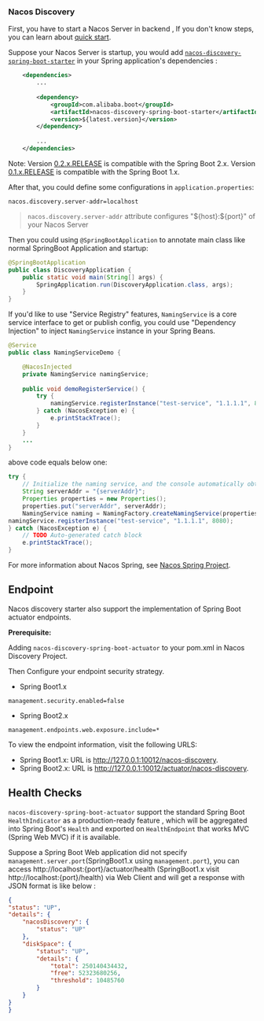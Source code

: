 ### Nacos Discovery

First, you have to start a Nacos Server in backend , If you don't know steps, you can learn about [quick start](https://nacos.io/en-us/docs/quick-start.html).

Suppose your Nacos Server is startup, you would add [`nacos-discovery-spring-boot-starter`](nacos-discovery-spring-boot-starter) in your  Spring application's dependencies :

```xml
    <dependencies>
        ...
        
        <dependency>
            <groupId>com.alibaba.boot</groupId>
            <artifactId>nacos-discovery-spring-boot-starter</artifactId>
            <version>${latest.version}</version>
        </dependency>
        
        ...
    </dependencies>
```

Note: Version [0.2.x.RELEASE](https://mvnrepository.com/artifact/com.alibaba.boot/nacos-discovery-spring-boot-starter) is compatible with the Spring Boot 2.x. Version [0.1.x.RELEASE](https://mvnrepository.com/artifact/com.alibaba.boot/nacos-discovery-spring-boot-starter) is compatible with the Spring Boot 1.x. 

After that, you could define some configurations in `application.properties`:
 
```properties
nacos.discovery.server-addr=localhost
```

> `nacos.discovery.server-addr` attribute configures "\${host}:${port}" of your Nacos Server

Then you could using `@SpringBootApplication` to annotate main class like normal SpringBoot Application and startup:

```java
@SpringBootApplication
public class DiscoveryApplication {
    public static void main(String[] args) {
        SpringApplication.run(DiscoveryApplication.class, args);
    }
}
```

If you'd like to use "Service Registry" features, `NamingService` is a core service interface to get or publish config, you could use "Dependency Injection" to inject `NamingService` instance in your Spring Beans.

```java
@Service
public class NamingServiceDemo {

    @NacosInjected
    private NamingService namingService;
    
    public void demoRegisterService() {
        try {
            namingService.registerInstance("test-service", "1.1.1.1", 8080);
        } catch (NacosException e) {
            e.printStackTrace();
        }
    }
    ...
}
```

above code equals below one: 

```java
try {
    // Initialize the naming service, and the console automatically obtains the following parameters through the sample code.
    String serverAddr = "{serverAddr}";
    Properties properties = new Properties();
    properties.put("serverAddr", serverAddr);
    NamingService naming = NamingFactory.createNamingService(properties);
namingService.registerInstance("test-service", "1.1.1.1", 8080);
} catch (NacosException e) {
    // TODO Auto-generated catch block
    e.printStackTrace();
}
```

For more information about Nacos Spring, see [Nacos Spring Project](https://github.com/nacos-group/nacos-spring-project).

## Endpoint

Nacos discovery starter also support the implementation of Spring Boot actuator endpoints.

**Prerequisite:**

Adding `nacos-discovery-spring-boot-actuator` to your pom.xml in Nacos Discovery Project.

Then Configure your endpoint security strategy.

* Spring Boot1.x 

```properties
management.security.enabled=false
```

* Spring Boot2.x

```properties
management.endpoints.web.exposure.include=*
```

To view the endpoint information, visit the following URLS:

* Spring Boot1.x: URL is http://127.0.0.1:10012/nacos-discovery.
* Spring Boot2.x: URL is http://127.0.0.1:10012/actuator/nacos-discovery.

## Health Checks

`nacos-discovery-spring-boot-actuator` support the standard Spring Boot `HealthIndicator` as a production-ready feature , which will be aggregated into Spring Boot's `Health` and exported on `HealthEndpoint` that works MVC (Spring Web MVC) if it is available.

Suppose a Spring Boot Web application did not specify `management.server.port`(SpringBoot1.x using `management.port`), you can access http://localhost:{port}/actuator/health (SpringBoot1.x visit http://localhost:{port}/health) via Web Client and will get a response with JSON format is like below : 


```json
{
"status": "UP",
"details": {
    "nacosDiscovery": {
        "status": "UP"
    },
    "diskSpace": {
        "status": "UP",
        "details": {
            "total": 250140434432,
            "free": 52323680256,
            "threshold": 10485760
        }
    }
}
}
```